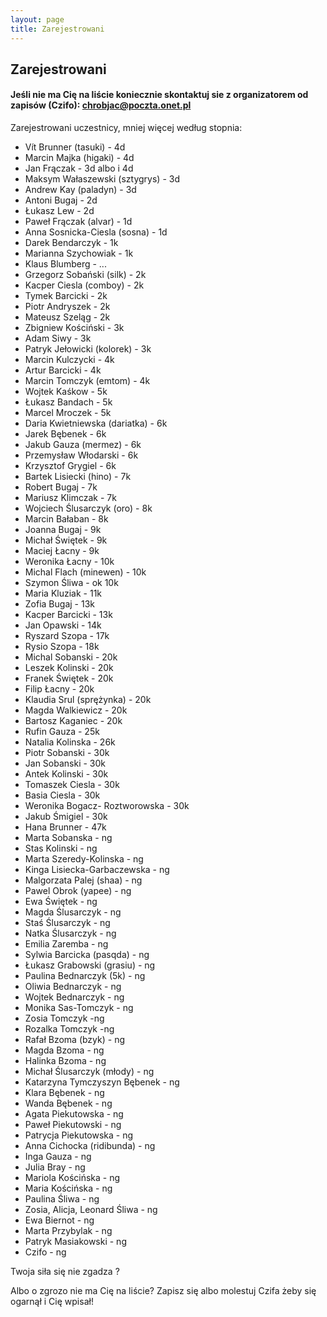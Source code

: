 ```yaml
---
layout: page
title: Zarejestrowani
---
```


## Zarejestrowani


#### Jeśli nie ma Cię na liście koniecznie skontaktuj sie z organizatorem od zapisów (Czifo): chrobjac@poczta.onet.pl

Zarejestrowani uczestnicy, mniej więcej według stopnia:
- Vít Brunner (tasuki) - 4d
- Marcin Majka (higaki) - 4d
- Jan Frączak - 3d albo i 4d
- Maksym Wałaszewski (sztygrys) - 3d
- Andrew Kay (paladyn) - 3d
- Antoni Bugaj - 2d
- Łukasz Lew - 2d
- Paweł Frączak (alvar) - 1d
- Anna Sosnicka-Ciesla (sosna) - 1d
- Darek Bendarczyk - 1k
- Marianna Szychowiak - 1k
- Klaus Blumberg - ...
- Grzegorz Sobański (silk) - 2k
- Kacper Ciesla (comboy) - 2k
- Tymek Barcicki - 2k
- Piotr Andryszek - 2k
- Mateusz Szeląg - 2k
- Zbigniew Kościński - 3k
- Adam Siwy - 3k
- Patryk Jełowicki (kolorek) - 3k
- Marcin Kulczycki - 4k
- Artur Barcicki - 4k
- Marcin Tomczyk (emtom) - 4k 
- Wojtek Kaśkow - 5k
- Łukasz Bandach - 5k
- Marcel Mroczek - 5k
- Daria Kwietniewska (dariatka) - 6k
- Jarek Bębenek - 6k
- Jakub Gauza (mermez) - 6k
- Przemysław Włodarski - 6k
- Krzysztof Grygiel - 6k
- Bartek Lisiecki (hino) - 7k
- Robert Bugaj - 7k
- Mariusz Klimczak - 7k
- Wojciech Ślusarczyk (oro) - 8k
- Marcin Bałaban - 8k
- Joanna Bugaj - 9k
- Michał Świętek - 9k
- Maciej Łacny - 9k
- Weronika Łacny - 10k
- Michal Flach (minewen) - 10k
- Szymon Śliwa - ok 10k
- Maria Kluziak - 11k
- Zofia Bugaj - 13k
- Kacper Barcicki - 13k
- Jan Opawski - 14k
- Ryszard Szopa - 17k
- Rysio Szopa - 18k
- Michal Sobanski - 20k
- Leszek Kolinski - 20k
- Franek Świętek - 20k
- Filip Łacny - 20k
- Klaudia Srul (sprężynka) - 20k
- Magda Walkiewicz - 20k
- Bartosz Kaganiec - 20k
- Rufin Gauza - 25k
- Natalia Kolinska - 26k
- Piotr Sobanski - 30k
- Jan Sobanski - 30k
- Antek Kolinski - 30k
- Tomaszek Ciesla - 30k
- Basia Ciesla - 30k
- Weronika Bogacz- Roztworowska - 30k
- Jakub Śmigiel - 30k
- Hana Brunner - 47k
- Marta Sobanska - ng
- Stas Kolinski - ng
- Marta Szeredy-Kolinska - ng
- Kinga Lisiecka-Garbaczewska - ng
- Malgorzata Palej (shaa) - ng
- Pawel Obrok (yapee) - ng
- Ewa Świętek - ng
- Magda Ślusarczyk - ng
- Staś Ślusarczyk - ng
- Natka Ślusarczyk - ng
- Emilia Zaremba - ng
- Sylwia Barcicka (pasqda) - ng
- Łukasz Grabowski (grasiu) - ng
- Paulina Bednarczyk (5k) - ng
- Oliwia Bednarczyk - ng
- Wojtek Bednarczyk - ng
- Monika Sas-Tomczyk - ng
- Zosia Tomczyk -ng
- Rozalka Tomczyk -ng
- Rafał Bzoma (bzyk) - ng
- Magda Bzoma - ng
- Halinka Bzoma - ng
- Michał Ślusarczyk (młody) - ng
- Katarzyna Tymczyszyn Bębenek - ng
- Klara Bębenek - ng
- Wanda Bębenek - ng
- Agata Piekutowska - ng
- Paweł Piekutowski - ng
- Patrycja Piekutowska - ng
- Anna Cichocka (ridibunda) - ng
- Inga Gauza - ng
- Julia Bray - ng
- Mariola Kościńska - ng
- Maria Kościńska - ng
- Paulina Śliwa - ng
- Zosia, Alicja, Leonard Śliwa - ng
- Ewa Biernot - ng
- Marta Przybylak - ng
- Patryk Masiakowski - ng
- Czifo - ng


Twoja siła się nie zgadza ?

Albo o zgrozo nie ma Cię na liście? Zapisz się albo molestuj Czifa żeby się ogarnął i Cię wpisał!
